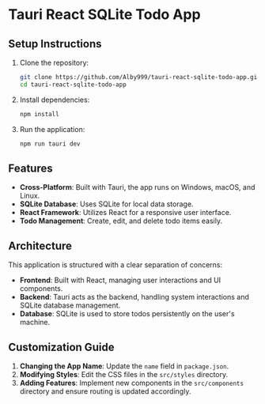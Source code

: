 # Tauri React SQLite Todo App

## Setup Instructions
1. Clone the repository:
   ```bash
   git clone https://github.com/Alby999/tauri-react-sqlite-todo-app.git
   cd tauri-react-sqlite-todo-app
   ```

2. Install dependencies:
   ```bash
   npm install
   ```

3. Run the application:
   ```bash
   npm run tauri dev
   ```

## Features
- **Cross-Platform**: Built with Tauri, the app runs on Windows, macOS, and Linux.
- **SQLite Database**: Uses SQLite for local data storage.
- **React Framework**: Utilizes React for a responsive user interface.
- **Todo Management**: Create, edit, and delete todo items easily.

## Architecture
This application is structured with a clear separation of concerns:
- **Frontend**: Built with React, managing user interactions and UI components.
- **Backend**: Tauri acts as the backend, handling system interactions and SQLite database management.
- **Database**: SQLite is used to store todos persistently on the user's machine.

## Customization Guide
1. **Changing the App Name**: Update the `name` field in `package.json`.
2. **Modifying Styles**: Edit the CSS files in the `src/styles` directory.
3. **Adding Features**: Implement new components in the `src/components` directory and ensure routing is updated accordingly.